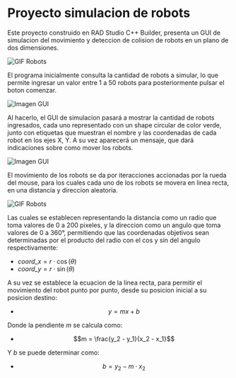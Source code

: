 # Proyecto simulacion de robots
Este proyecto construido en RAD Studio C++ Builder, presenta un GUI de simulacion del movimiento y deteccion de colision de robots en un plano de dos dimensiones.

![GIF Robots](https://github.com/LuisGalan97/robots-project/blob/main/doc-assets/1.gif)

El programa inicialmente consulta la cantidad de robots a simular, lo que permite ingresar un valor entre 1 a 50 robots para posteriormente pulsar el boton comenzar. 

![Imagen GUI](https://github.com/LuisGalan97/robots-project/blob/main/doc-assets/1.png)

Al hacerlo, el GUI de simulacion pasará a mostrar la cantidad de robots ingresados, cada uno representado con un shape circular de color verde, junto con etiquetas que muestran el nombre y las coordenadas de cada robot en los ejes X, Y. A su vez aparecerá un mensaje, que dará indicaciones sobre como mover los robots.

![Imagen GUI](https://github.com/LuisGalan97/robots-project/blob/main/doc-assets/2.png)

El movimiento de los robots se da por iteracciones accionadas por la rueda del mouse, para los cuales cada uno de los robots se movera en linea recta, en una distancia y direccion aleatoria.

![GIF Robots](https://github.com/LuisGalan97/robots-project/blob/main/doc-assets/2.gif)


Las cuales se establecen representando la distancia como un radio que toma valores de 0 a 200 pixeles, y la direccion como un angulo que toma valores de 0 a 360°, permitiendo que las coordenadas objetivos sean determinadas por el producto del radio con el cos y sin del angulo respectivamente:

- $coord\_x = r \cdot \cos(\theta)$
- $coord\_y = r \cdot \sin(\theta)$

A su vez se establece  la ecuacion de la linea recta, para permitir el movimiento del robot punto por punto, desde su posicion inicial a su posicion destino:

- $$y = mx + b$$

Donde la pendiente $m$ se calcula como:

- $$m = \frac{y_2 - y_1}{x_2 - x_1}$$

Y $b$ se puede determinar como:

- $$b = y_2 - m \cdot x_2$$



